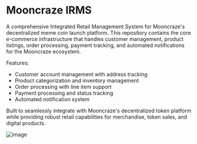 # Mooncraze IRMS

A comprehensive Integrated Retail Management System for Mooncraze's decentralized meme coin launch platform. This repository contains the core e-commerce infrastructure that handles customer management, product listings, order processing, payment tracking, and automated notifications for the Mooncraze ecosystem.

Features:
- Customer account management with address tracking
- Product categorization and inventory management
- Order processing with line item support
- Payment processing and status tracking
- Automated notification system

Built to seamlessly integrate with Mooncraze's decentralized token platform while providing robust retail capabilities for merchandise, token sales, and digital products.

![image](https://github.com/user-attachments/assets/bac1c6fd-8ea0-47c2-9bc9-53794e976546)

